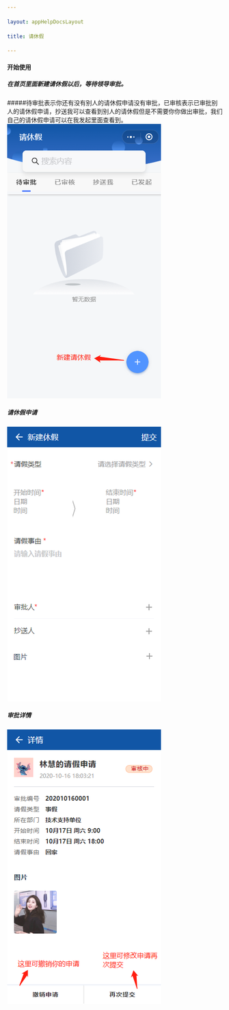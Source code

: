 ```yaml
---

layout: appHelpDocsLayout

title: 请休假

---
```

#### 开始使用
##### 在首页里面新建请休假以后，等待领导审批。
#####待审批表示你还有没有别人的请休假申请没有审批，已审核表示已审批别人的请休假申请，抄送我可以查看到别人的请休假但是不需要你你做出审批，我们自己的请休假申请可以在我发起里面查看到。
![首页](./img/take_vacation/index.jpg)
##### 请休假申请
![首页](./img/take_vacation/new.png)
##### 审批详情
![首页](./img/take_vacation/details.jpg)



